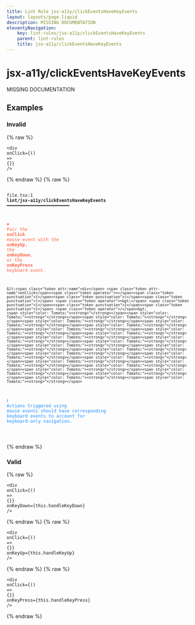 ```yaml
---
title: Lint Rule jsx-a11y/clickEventsHaveKeyEvents
layout: layouts/page.liquid
description: MISSING DOCUMENTATION
eleventyNavigation:
	key: lint-rules/jsx-a11y/clickEventsHaveKeyEvents
	parent: lint-rules
	title: jsx-a11y/clickEventsHaveKeyEvents
---
```


# jsx-a11y/clickEventsHaveKeyEvents

MISSING DOCUMENTATION

<!-- EVERYTHING BELOW IS AUTOGENERATED. SEE SCRIPTS FOLDER FOR UPDATE SCRIPTS hash(98fe2fdd67df995c3985d49a3b7e9e2c1889af58) -->

## Examples
### Invalid
{% raw %}<pre class="language-text"><code class="language-text"><<span class="token attr-name">div</span> <span class="token attr-name">onClick</span><span class="token operator">=</span><span class="token punctuation">{</span><span class="token punctuation">(</span><span class="token punctuation">)</span> <span class="token operator">=&gt;</span> <span class="token punctuation">{</span><span class="token punctuation">}</span><span class="token punctuation">}</span> <span class="token operator">/</span>></code></pre>{% endraw %}
{% raw %}<pre class="language-text"><code class="language-text">
 <span style="text-decoration-style: dotted;">file.tsx:1</span> <strong>lint/jsx-a11y/clickEventsHaveKeyEvents</strong> ━━━━━━━━━━━━━━━━━━━━━━━━

  <strong><span style="color: Tomato;">✖ </span></strong><span style="color: Tomato;">Pair the </span><span style="color: Tomato;"><strong>onClick</strong></span><span style="color: Tomato;"> mouse event with the </span><span style="color: Tomato;"><strong>onKeyUp</strong></span><span style="color: Tomato;">, the </span><span style="color: Tomato;"><strong>onKeyDown</strong></span><span style="color: Tomato;">, or the </span>
    <span style="color: Tomato;"><strong>onKeyPress</strong></span><span style="color: Tomato;"> keyboard event.</span>

    &lt;<span class="token attr-name">div</span> <span class="token attr-name">onClick</span><span class="token operator">=</span><span class="token punctuation">{</span><span class="token punctuation">(</span><span class="token punctuation">)</span> <span class="token operator">=&gt;</span> <span class="token punctuation">{</span><span class="token punctuation">}</span><span class="token punctuation">}</span> <span class="token operator">/</span>&gt;
    <span style="color: Tomato;"><strong>^</strong></span><span style="color: Tomato;"><strong>^</strong></span><span style="color: Tomato;"><strong>^</strong></span><span style="color: Tomato;"><strong>^</strong></span><span style="color: Tomato;"><strong>^</strong></span><span style="color: Tomato;"><strong>^</strong></span><span style="color: Tomato;"><strong>^</strong></span><span style="color: Tomato;"><strong>^</strong></span><span style="color: Tomato;"><strong>^</strong></span><span style="color: Tomato;"><strong>^</strong></span><span style="color: Tomato;"><strong>^</strong></span><span style="color: Tomato;"><strong>^</strong></span><span style="color: Tomato;"><strong>^</strong></span><span style="color: Tomato;"><strong>^</strong></span><span style="color: Tomato;"><strong>^</strong></span><span style="color: Tomato;"><strong>^</strong></span><span style="color: Tomato;"><strong>^</strong></span><span style="color: Tomato;"><strong>^</strong></span><span style="color: Tomato;"><strong>^</strong></span><span style="color: Tomato;"><strong>^</strong></span><span style="color: Tomato;"><strong>^</strong></span><span style="color: Tomato;"><strong>^</strong></span><span style="color: Tomato;"><strong>^</strong></span><span style="color: Tomato;"><strong>^</strong></span><span style="color: Tomato;"><strong>^</strong></span><span style="color: Tomato;"><strong>^</strong></span>

  <strong><span style="color: DodgerBlue;">ℹ </span></strong><span style="color: DodgerBlue;">Actions triggered using mouse events should have corresponding</span>
    <span style="color: DodgerBlue;">keyboard events to account for keyboard-only navigation.</span>

</code></pre>{% endraw %}
### Valid
{% raw %}<pre class="language-text"><code class="language-text"><<span class="token attr-name">div</span> <span class="token attr-name">onClick</span><span class="token operator">=</span><span class="token punctuation">{</span><span class="token punctuation">(</span><span class="token punctuation">)</span> <span class="token operator">=&gt;</span> <span class="token punctuation">{</span><span class="token punctuation">}</span><span class="token punctuation">}</span> <span class="token attr-name">onKeyDown</span><span class="token operator">=</span><span class="token punctuation">{</span><span class="token keyword">this</span><span class="token punctuation">.</span><span class="token variable">handleKeyDown</span><span class="token punctuation">}</span> <span class="token operator">/</span>></code></pre>{% endraw %}
{% raw %}<pre class="language-text"><code class="language-text"><<span class="token attr-name">div</span> <span class="token attr-name">onClick</span><span class="token operator">=</span><span class="token punctuation">{</span><span class="token punctuation">(</span><span class="token punctuation">)</span> <span class="token operator">=&gt;</span> <span class="token punctuation">{</span><span class="token punctuation">}</span><span class="token punctuation">}</span> <span class="token attr-name">onKeyUp</span><span class="token operator">=</span><span class="token punctuation">{</span><span class="token keyword">this</span><span class="token punctuation">.</span><span class="token variable">handleKeyUp</span><span class="token punctuation">}</span> <span class="token operator">/</span>></code></pre>{% endraw %}
{% raw %}<pre class="language-text"><code class="language-text"><<span class="token attr-name">div</span> <span class="token attr-name">onClick</span><span class="token operator">=</span><span class="token punctuation">{</span><span class="token punctuation">(</span><span class="token punctuation">)</span> <span class="token operator">=&gt;</span> <span class="token punctuation">{</span><span class="token punctuation">}</span><span class="token punctuation">}</span> <span class="token attr-name">onKeyPress</span><span class="token operator">=</span><span class="token punctuation">{</span><span class="token keyword">this</span><span class="token punctuation">.</span><span class="token variable">handleKeyPress</span><span class="token punctuation">}</span> <span class="token operator">/</span>></code></pre>{% endraw %}
